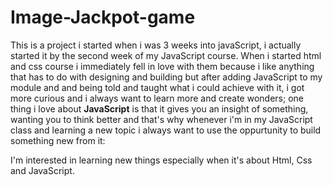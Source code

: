 # Image-Jackpot-game

This is a project i started when i was 3 weeks into javaScript, i actually started it by the second week of my JavaScript course. When i started html and css course i immediately fell in love with them because i like anything that has to do with designing and building but after adding JavaScript to my module and and being told and taught what i could achieve with it, i got more curious and i always want to learn more and create wonders; one thing i love about __JavaScript__ is that it gives you an insight of something, wanting you to think better and that's why whenever i'm in my JavaScript class and learning a new topic i always want to use the oppurtunity to build something new from it:

I'm interested in learning new things especially when it's about Html, Css and JavaScript.
